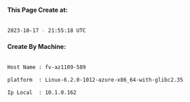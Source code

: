 
   
#### This Page Create at:

```bash

2023-10-17 - 21:55:18 UTC

```

#### Create By Machine:

```bash

Host Name : fv-az1109-589

platform  : Linux-6.2.0-1012-azure-x86_64-with-glibc2.35

Ip Local  : 10.1.0.162

```

